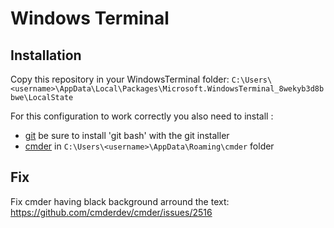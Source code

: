 # Windows Terminal

## Installation

Copy this repository in your WindowsTerminal folder: `C:\Users\<username>\AppData\Local\Packages\Microsoft.WindowsTerminal_8wekyb3d8bbwe\LocalState`

For this configuration to work correctly you also need to install :
 - [git](https://git-scm.com/) be sure to install 'git bash' with the git installer
 - [cmder](https://cmder.app/) in `C:\Users\<username>\AppData\Roaming\cmder` folder

## Fix

Fix cmder having black background arround the text: https://github.com/cmderdev/cmder/issues/2516